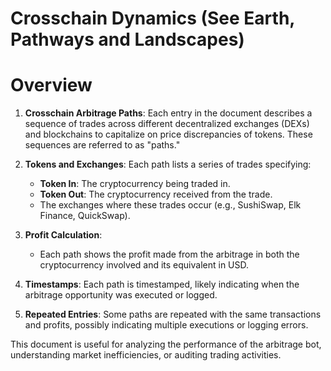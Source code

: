 # Crosschain Dynamics (See Earth, Pathways and Landscapes)

# Overview 

1. **Crosschain Arbitrage Paths**: Each entry in the document describes a sequence of trades across different decentralized exchanges (DEXs) and blockchains to capitalize on price discrepancies of tokens. These sequences are referred to as "paths."

2. **Tokens and Exchanges**: Each path lists a series of trades specifying:
   - **Token In**: The cryptocurrency being traded in.
   - **Token Out**: The cryptocurrency received from the trade.
   - The exchanges where these trades occur (e.g., SushiSwap, Elk Finance, QuickSwap).

3. **Profit Calculation**:
   - Each path shows the profit made from the arbitrage in both the cryptocurrency involved and its equivalent in USD.

4. **Timestamps**: Each path is timestamped, likely indicating when the arbitrage opportunity was executed or logged.

5. **Repeated Entries**: Some paths are repeated with the same transactions and profits, possibly indicating multiple executions or logging errors.

This document is useful for analyzing the performance of the arbitrage bot, understanding market inefficiencies, or auditing trading activities.